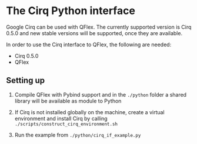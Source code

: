 # The Cirq Python interface

Google Cirq can be used with QFlex. The currently supported version is 
Cirq 0.5.0 and new stable versions will be supported, once they are available.

In order to use the Cirq interface to QFlex, the following are needed:
- Cirq 0.5.0
- QFlex

## Setting up

1. Compile QFlex with Pybind support and in the `./python` folder a shared library 
will be available as module to Python

2. If Cirq is not installed globally on the machine, create a virtual environment
and install Cirq by calling `./scripts/construct_cirq_environment.sh`

3. Run the example from `./python/cirq_if_example.py`
